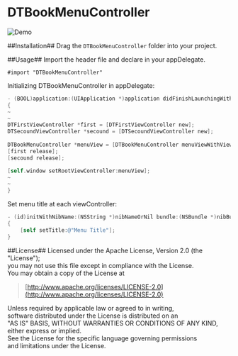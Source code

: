 DTBookMenuController
==========================
![Demo](https://raw.github.com/Darktt/DTBookMenuController/master/Raw/Image/Perview.png)

##Installation##
Drag the <code>DTBookMenuController</code> folder into your project.

##Usage##
Import the header file and declare in your appDelegate.

	#import "DTBookMenuController"

Initializing DTBookMenuController in appDelegate:
``` objective-c
- (BOOL)application:(UIApplication *)application didFinishLaunchingWithOptions:(NSDictionary *)launchOptions
{
~
~
DTFirstViewController *first = [DTFirstViewController new];
DTSecoundViewController *secound = [DTSecoundViewController new];
    
DTBookMenuController *menuView = [DTBookMenuController menuViewWithViewControllers:@[first, secound]];
[first release];
[secound release];

[self.window setRootViewController:menuView];
~
~
}
```

Set menu title at each viewController:
``` objective-c
- (id)initWithNibName:(NSString *)nibNameOrNil bundle:(NSBundle *)nibBundleOrNil
{
	[self setTitle:@"Menu Title"];
}
```

##License##
Licensed under the Apache License, Version 2.0 (the "License");  
you may not use this file except in compliance with the License.  
You may obtain a copy of the License at

>[http://www.apache.org/licenses/LICENSE-2.0](http://www.apache.org/licenses/LICENSE-2.0)
 
Unless required by applicable law or agreed to in writing,  
software distributed under the License is distributed on an  
"AS IS" BASIS, WITHOUT WARRANTIES OR CONDITIONS OF ANY KIND,  
either express or implied.   
See the License for the specific language governing permissions  
and limitations under the License.